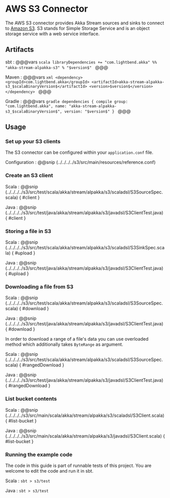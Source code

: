 # AWS S3 Connector

The AWS S3 connector provides Akka Stream sources and sinks to connect to [Amazon S3](https://aws.amazon.com/s3/).
S3 stands for Simple Storage Service and is an object storage service with a web service interface.

## Artifacts

sbt
:   @@@vars
    ```scala
    libraryDependencies += "com.lightbend.akka" %% "akka-stream-alpakka-s3" % "$version$"
    ```
    @@@

Maven
:   @@@vars
    ```xml
    <dependency>
      <groupId>com.lightbend.akka</groupId>
      <artifactId>akka-stream-alpakka-s3_$scalaBinaryVersion$</artifactId>
      <version>$version$</version>
    </dependency>
    ```
    @@@

Gradle
:   @@@vars
    ```gradle
    dependencies {
      compile group: "com.lightbend.akka", name: "akka-stream-alpakka-s3_$scalaBinaryVersion$", version: "$version$"
    }
    ```
    @@@

## Usage

### Set up your S3 clients

The S3 connector can be configured within your `application.conf` file.

Configuration
: @@snip (../../../../s3/src/main/resources/reference.conf)

### Create an S3 client

Scala
: @@snip (../../../../s3/src/test/scala/akka/stream/alpakka/s3/scaladsl/S3SourceSpec.scala) { #client }

Java
: @@snip (../../../../s3/src/test/java/akka/stream/alpakka/s3/javadsl/S3ClientTest.java) { #client }

### Storing a file in S3

Scala
: @@snip (../../../../s3/src/test/scala/akka/stream/alpakka/s3/scaladsl/S3SinkSpec.scala) { #upload }

Java
: @@snip (../../../../s3/src/test/java/akka/stream/alpakka/s3/javadsl/S3ClientTest.java) { #upload }

### Downloading a file from S3

Scala
: @@snip (../../../../s3/src/test/scala/akka/stream/alpakka/s3/scaladsl/S3SourceSpec.scala) { #download }

Java
: @@snip (../../../../s3/src/test/java/akka/stream/alpakka/s3/javadsl/S3ClientTest.java) { #download }

In order to download a range of a file's data you can use overloaded method which 
additionally takes `ByteRange` as argument.

Scala
: @@snip (../../../../s3/src/test/scala/akka/stream/alpakka/s3/scaladsl/S3SourceSpec.scala) { #rangedDownload }

Java
: @@snip (../../../../s3/src/test/java/akka/stream/alpakka/s3/javadsl/S3ClientTest.java) { #rangedDownload }

### List bucket contents

Scala
: @@snip (../../../../s3/src/main/scala/akka/stream/alpakka/s3/scaladsl/S3Client.scala) { #list-bucket }

Java
: @@snip (../../../../s3/src/main/scala/akka/stream/alpakka/s3/javadsl/S3Client.scala) { #list-bucket }


### Running the example code

The code in this guide is part of runnable tests of this project. You are welcome to edit the code and run it in sbt.

Scala
:   ```
    sbt
    > s3/test
    ```

Java
:   ```
    sbt
    > s3/test
    ```
